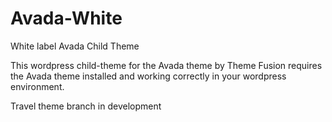 # Avada-White
White label Avada Child Theme 

This wordpress child-theme for the Avada theme by Theme Fusion requires the Avada theme installed and working correctly in your wordpress environment.

Travel theme branch in development